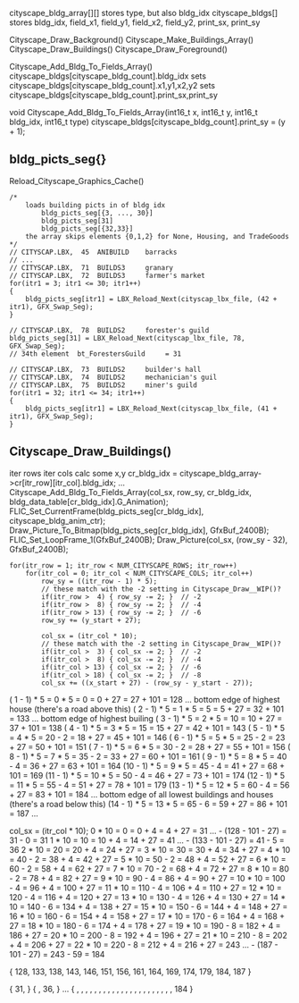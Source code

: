 





cityscape_bldg_array[][]
    stores type, but also bldg_idx
cityscape_bldgs[]
    stores bldg_idx, field_x1, field_y1, field_x2, field_y2, print_sx, print_sy

Cityscape_Draw_Background()
Cityscape_Make_Buildings_Array()
Cityscape_Draw_Buildings()
Cityscape_Draw_Foreground()















Cityscape_Add_Bldg_To_Fields_Array()
    cityscape_bldgs[cityscape_bldg_count].bldg_idx
    sets cityscape_bldgs[cityscape_bldg_count].x1,y1,x2,y2
    sets cityscape_bldgs[cityscape_bldg_count].print_sx,print_sy

void Cityscape_Add_Bldg_To_Fields_Array(int16_t x, int16_t y, int16_t bldg_idx, int16_t type)
    cityscape_bldgs[cityscape_bldg_count].print_sy = (y + 1);




## bldg_picts_seg{}

Reload_Cityscape_Graphics_Cache()

    /*
        loads building picts in of bldg idx
            bldg_picts_seg[{3, ..., 30}]
            bldg_picts_seg[31]
            bldg_picts_seg[{32,33}]
        the array skips elements {0,1,2} for None, Housing, and TradeGoods
    */
    // CITYSCAP.LBX,  45  ANIBUILD    barracks
    // ...
    // CITYSCAP.LBX,  71  BUILDS3     granary
    // CITYSCAP.LBX,  72  BUILDS3     farmer's market
    for(itr1 = 3; itr1 <= 30; itr1++)
    {
        bldg_picts_seg[itr1] = LBX_Reload_Next(cityscap_lbx_file, (42 + itr1), GFX_Swap_Seg);
    }

    // CITYSCAP.LBX,  78  BUILDS2     forester's guild
    bldg_picts_seg[31] = LBX_Reload_Next(cityscap_lbx_file, 78, GFX_Swap_Seg);
    // 34th element  bt_ForestersGuild     = 31

    // CITYSCAP.LBX,  73  BUILDS2     builder's hall
    // CITYSCAP.LBX,  74  BUILDS2     mechanician's guil
    // CITYSCAP.LBX,  75  BUILDS2     miner's guild
    for(itr1 = 32; itr1 <= 34; itr1++)
    {
        bldg_picts_seg[itr1] = LBX_Reload_Next(cityscap_lbx_file, (41 + itr1), GFX_Swap_Seg);
    }




## Cityscape_Draw_Buildings()

iter rows
iter cols
calc some x,y
cr_bldg_idx = cityscape_bldg_array->cr[itr_row][itr_col].bldg_idx;
...
Cityscape_Add_Bldg_To_Fields_Array(col_sx, row_sy, cr_bldg_idx, bldg_data_table[cr_bldg_idx].G_Animation);
FLIC_Set_CurrentFrame(bldg_picts_seg[cr_bldg_idx], cityscape_bldg_anim_ctr);
Draw_Picture_To_Bitmap(bldg_picts_seg[cr_bldg_idx], GfxBuf_2400B);
FLIC_Set_LoopFrame_1(GfxBuf_2400B);
Draw_Picture(col_sx, (row_sy - 32), GfxBuf_2400B);

    for(itr_row = 1; itr_row < NUM_CITYSCAPE_ROWS; itr_row++)
        for(itr_col = 0; itr_col < NUM_CITYSCAPE_COLS; itr_col++)
            row_sy = ((itr_row - 1) * 5);
            // these match with the -2 setting in Cityscape_Draw__WIP()?
            if(itr_row >  4) { row_sy -= 2; }  // -2
            if(itr_row >  8) { row_sy -= 2; }  // -4
            if(itr_row > 13) { row_sy -= 2; }  // -6
            row_sy += (y_start + 27);

            col_sx = (itr_col * 10);
            // these match with the -2 setting in Cityscape_Draw__WIP()?
            if(itr_col >  3) { col_sx -= 2; }  // -2
            if(itr_col >  8) { col_sx -= 2; }  // -4
            if(itr_col > 13) { col_sx -= 2; }  // -6
            if(itr_col > 18) { col_sx -= 2; }  // -8
            col_sx += ((x_start + 27) - (row_sy - y_start - 27));

( 1 - 1) * 5 =  0 * 5 =  0     =  0 + 27 = 27 + 101 = 128 ... bottom edge of highest house  (there's a road above this)
( 2 - 1) * 5 =  1 * 5 =  5     =  5 + 27 = 32 + 101 = 133 ... bottom edge of highest builing
( 3 - 1) * 5 =  2 * 5 = 10     = 10 + 27 = 37 + 101 = 138
( 4 - 1) * 5 =  3 * 5 = 15     = 15 + 27 = 42 + 101 = 143
( 5 - 1) * 5 =  4 * 5 = 20 - 2 = 18 + 27 = 45 + 101 = 146
( 6 - 1) * 5 =  5 * 5 = 25 - 2 = 23 + 27 = 50 + 101 = 151
( 7 - 1) * 5 =  6 * 5 = 30 - 2 = 28 + 27 = 55 + 101 = 156
( 8 - 1) * 5 =  7 * 5 = 35 - 2 = 33 + 27 = 60 + 101 = 161
( 9 - 1) * 5 =  8 * 5 = 40 - 4 = 36 + 27 = 63 + 101 = 164
(10 - 1) * 5 =  9 * 5 = 45 - 4 = 41 + 27 = 68 + 101 = 169
(11 - 1) * 5 = 10 * 5 = 50 - 4 = 46 + 27 = 73 + 101 = 174
(12 - 1) * 5 = 11 * 5 = 55 - 4 = 51 + 27 = 78 + 101 = 179
(13 - 1) * 5 = 12 * 5 = 60 - 4 = 56 + 27 = 83 + 101 = 184 ... bottom edge of all lowest buildings and houses  (there's a road below this)
(14 - 1) * 5 = 13 * 5 = 65 - 6 = 59 + 27 = 86 + 101 = 187 ... 

col_sx = (itr_col * 10);
 0 * 10              =   0    =    0 + 4 =   4 + 27 =  31 ... - (128 - 101 - 27) =  31 -  0 =  31
 1 * 10              =  10    =   10 + 4 =  14 + 27 =  41 ... - (133 - 101 - 27) =  41 -  5 =  36
 2 * 10              =  20    =   20 + 4 =  24 + 27 = 
 3 * 10              =  30    =   30 + 4 =  34 + 27 = 
 4 * 10              =  40 - 2 =  38 + 4 =  42 + 27 = 
 5 * 10              =  50 - 2 =  48 + 4 =  52 + 27 = 
 6 * 10              =  60 - 2 =  58 + 4 =  62 + 27 = 
 7 * 10              =  70 - 2 =  68 + 4 =  72 + 27 = 
 8 * 10              =  80 - 2 =  78 + 4 =  82 + 27 = 
 9 * 10              =  90 - 4 =  86 + 4 =  90 + 27 = 
10 * 10              = 100 - 4 =  96 + 4 = 100 + 27 = 
11 * 10              = 110 - 4 = 106 + 4 = 110 + 27 = 
12 * 10              = 120 - 4 = 116 + 4 = 120 + 27 = 
13 * 10              = 130 - 4 = 126 + 4 = 130 + 27 = 
14 * 10              = 140 - 6 = 134 + 4 = 138 + 27 = 
15 * 10              = 150 - 6 = 144 + 4 = 148 + 27 = 
16 * 10              = 160 - 6 = 154 + 4 = 158 + 27 = 
17 * 10              = 170 - 6 = 164 + 4 = 168 + 27 = 
18 * 10              = 180 - 6 = 174 + 4 = 178 + 27 = 
19 * 10              = 190 - 8 = 182 + 4 = 186 + 27 = 
20 * 10              = 200 - 8 = 192 + 4 = 196 + 27 = 
21 * 10              = 210 - 8 = 202 + 4 = 206 + 27 = 
22 * 10              = 220 - 8 = 212 + 4 = 216 + 27 = 243 ... - (187 - 101 - 27) = 243 - 59 = 184

{ 128, 133, 138, 143, 146, 151, 156, 161, 164, 169, 174, 179, 184, 187 }

{  31,                                                                                                              }
{    ,  36,                                                                                                         }
...
{    ,    ,    ,    ,    ,    ,    ,    ,    ,    ,    ,    ,    ,    ,    ,    ,    ,    ,    ,    ,    ,    , 184 }
